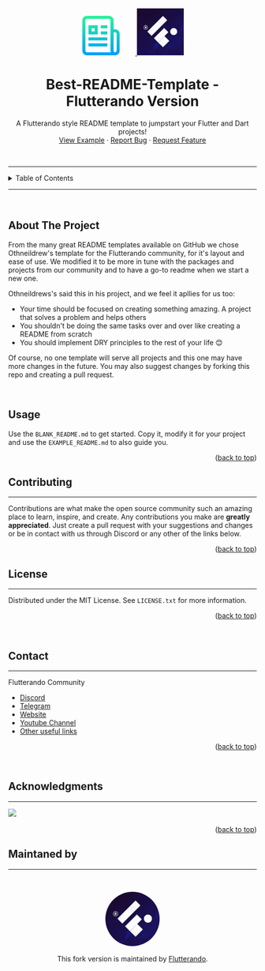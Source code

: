 <a name="readme-top"></a>

<!--
*** This template was base on othneildrew's Best-README-Template. If you have a suggestion that would make this better, please fork the repo and create a pull request if it's for the template as whole. 

If it's for the Flutterando version of the template just send a message to us (our contacts are below)

*** Don't forget to give his project a star, he deserves it!
*** Thanks for your support! 
-->


<!-- PROJECT LOGO -->
<br />
<div align="center">
  <a href="https://github.com/othneildrew/Best-README-Template">
    <img src="readme_assets/logo.png" alt="Logo" width="80" style=" padding-right: 30px;">
  </a>
  <a href="https://github.com/Flutterando/README-Template/">
    <img src="images/logo-flutterando.png" alt="Logo" width="95">
  </a>

  <br />

  <h1 align="center">Best-README-Template - Flutterando Version</h1>

  <p align="center">
    A Flutterando style README template to jumpstart your Flutter and Dart projects!
    <br />
    <a href="https://github.com/Flutterando/README-Template/EXAMPLE_README.md">View Example</a>
    ·
    <a href="https://github.com/Flutterando/README-Template/issues">Report Bug</a>
    ·
    <a href="https://github.com/Flutterando/README-Template/issues">Request Feature</a>
  </p>
</div>

<br>

---


<!-- TABLE OF CONTENTS -->
<details>
  <summary>Table of Contents</summary>
  <ol>
    <li><a href="#about-the-project">About The Project</a></li>
    <li><a href="#contributing">Contributing</a></li>
    <li><a href="#license">License</a></li>
    <li><a href="#contact">Contact</a></li>
    <li><a href="#acknowledgments">Acknowledgments</a></li>
  </ol>
</details>


---

<br>

<!-- ABOUT THE PROJECT -->
## About The Project

From the many great README templates available on GitHub we chose Othneildrew's template for the Flutterando community, for it's layout and ease of use.
We modified it to be more in tune with the packages and projects from our community and to have a go-to readme when we start a new one. 

Othneildrews's said this in his project, and we feel it apllies for us too:
* Your time should be focused on creating something amazing. A project that solves a problem and helps others
* You shouldn't be doing the same tasks over and over like creating a README from scratch
* You should implement DRY principles to the rest of your life 😊

Of course, no one template will serve all projects and this one may have more changes in the future. You may also suggest changes by forking this repo and creating a pull request.

<br>

## Usage

Use the `BLANK_README.md` to get started. Copy it, modify it for your project and use the `EXAMPLE_README.md` to also guide you.

<p align="right">(<a href="#readme-top">back to top</a>)</p>



<!-- CONTRIBUTING -->
## Contributing
---

Contributions are what make the open source community such an amazing place to learn, inspire, and create. Any contributions you make are **greatly appreciated**. Just create a pull request with your suggestions and changes or be in contact with us through Discord or any other of the links below. 


<p align="right">(<a href="#readme-top">back to top</a>)</p>



<!-- LICENSE -->
## License
---

Distributed under the MIT License. See `LICENSE.txt` for more information.

<p align="right">(<a href="#readme-top">back to top</a>)</p>

<br>

<!-- CONTACT -->
## Contact
---

Flutterando Community
- [Discord](https://discord.gg/qNBDHNARja)
- [Telegram](https://t.me/flutterando)
- [Website](https://www.flutterando.com.br)
- [Youtube Channel](https://www.youtube.com.br/flutterando)
- [Other useful links](https://linktr.ee/flutterando)

<p align="right">(<a href="#readme-top">back to top</a>)</p>


<br>

<!-- ACKNOWLEDGMENTS -->
## Acknowledgments
---

<a href="https://github.com/flutterando/README-Template/graphs/contributors">
  <img src="https://contrib.rocks/image?repo=flutterando/README-Template" />
</a>

<p align="right">(<a href="#readme-top">back to top</a>)</p>

<!-- MANTAINED BY -->
## Maintaned by

---

<br>
<p align="center">
  <a href="https://www.flutterando.com.br">
    <img width="110px" src="images/logo-flutterando.png" style="border-radius: 50%;">
  </a>
  <p align="center">
    This fork version is maintained by <a href="https://www.flutterando.com.br">Flutterando</a>.
  </p>
</p>
